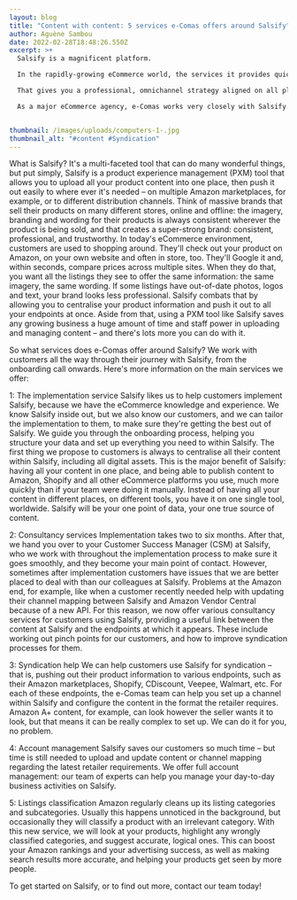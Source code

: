 ```yaml
---
layout: blog
title: "Content with content: 5 services e-Comas offers around Salsify"
author: Aguène Sambou
date: 2022-02-28T18:48:26.550Z
excerpt: >+
  Salsify is a magnificent platform.

  In the rapidly-growing eCommerce world, the services it provides quickly become essential: one place for all your product content, meaning it's consistent across all the platforms you sell your products on.

  That gives you a professional, omnichannel strategy aligned on all platforms, and it also saves you a lot of time.

  As a major eCommerce agency, e-Comas works very closely with Salsify. We have great working relationships with their team, talking to them daily and learning about new Salsify updates as they happen. Their product content expertise, combined with our eCommerce strategy, operations and traffic know-how, make an unstoppable combination.


thumbnail: /images/uploads/computers-1-.jpg
thumbnail_alt: "#content #Syndication"
---
```

What is Salsify?
It's a multi-faceted tool that can do many wonderful things, but put simply, Salsify is a product experience management (PXM) tool that allows you to upload all your product content into one place, then push it out easily to where ever it's needed – on multiple Amazon marketplaces, for example, or to different distribution channels.
Think of massive brands that sell their products on many different stores, online and offline: the imagery, branding and wording for their products is always consistent wherever the product is being sold, and that creates a super-strong brand: consistent, professional, and trustworthy.
In today's eCommerce environment, customers are used to shopping around. They'll check out your product on Amazon, on your own website and often in store, too. They'll Google it and, within seconds, compare prices across multiple sites.
When they do that, you want all the listings they see to offer the same information: the same imagery, the same wording. If some listings have out-of-date photos, logos and text, your brand looks less professional. Salsify combats that by allowing you to centralise your product information and push it out to all your endpoints at once.
Aside from that, using a PXM tool like Salsify saves any growing business a huge amount of time and staff power in uploading and managing content – and there's lots more you can do with it.

So what services does e-Comas offer around Salsify?
We work with customers all the way through their journey with Salsify, from the onboarding call onwards.
Here's more information on the main services we offer:

1: The implementation service
Salsify likes us to help customers implement Salsify, because we have the eCommerce knowledge and experience. We know Salsify inside out, but we also know our customers, and we can tailor the implementation to them, to make sure they're getting the best out of Salsify.
We guide you through the onboarding process, helping you structure your data and set up everything you need to within Salsify.
The first thing we propose to customers is always to centralise all their content within Salsify, including all digital assets.
This is the major benefit of Salsify: having all your content in one place, and being able to publish content to Amazon, Shopify and all other eCommerce platforms you use, much more quickly than if your team were doing it manually.
Instead of having all your content in different places, on different tools, you have it on one single tool, worldwide. Salsify will be your one point of data, your one true source of content.

2: Consultancy services
Implementation takes two to six months. After that, we hand you over to your Customer Success Manager (CSM) at Salsify, who we work with throughout the implementation process to make sure it goes smoothly, and they become your main point of contact.
However, sometimes after implementation customers have issues that we are better placed to deal with than our colleagues at Salsify. Problems at the Amazon end, for example, like when a customer recently needed help with updating their channel mapping between Salsify and Amazon Vendor Central because of a new API.
For this reason, we now offer various consultancy services for customers using Salsify, providing a useful link between the content at Salsify and the endpoints at which it appears.
These include working out pinch points for our customers, and how to improve syndication processes for them.

3: Syndication help
We can help customers use Salsify for syndication – that is, pushing out their product information to various endpoints, such as their Amazon marketplaces, Shopify, CDiscount, Veepee, Walmart, etc.
For each of these endpoints, the e-Comas team can help you set up a channel within Salsify and configure the content in the format the retailer requires.
Amazon A+ content, for example, can look however the seller wants it to look, but that means it can be really complex to set up. We can do it for you, no problem.

4: Account management
Salsify saves our customers so much time – but time is still needed to upload and update content or channel mapping regarding the latest retailer requirements.
We offer full account management: our team of experts can help you manage your day-to-day business activities on Salsify.

5: Listings classification
Amazon regularly cleans up its listing categories and subcategories. Usually this happens unnoticed in the background, but occasionally they will classify a product with an irrelevant category.
With this new service, we will look at your products, highlight any wrongly classified categories, and suggest accurate, logical ones.
This can boost your Amazon rankings and your advertising success, as well as making search results more accurate, and helping your products get seen by more people.

To get started on Salsify, or to find out more, contact our team today!